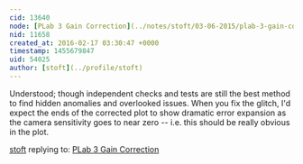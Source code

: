 ```yaml
---
cid: 13640
node: [PLab 3 Gain Correction](../notes/stoft/03-06-2015/plab-3-gain-correction)
nid: 11658
created_at: 2016-02-17 03:30:47 +0000
timestamp: 1455679847
uid: 54025
author: [stoft](../profile/stoft)
---
```


Understood; though independent checks and tests are still the best method to find hidden anomalies and overlooked issues. When you fix the glitch, I'd expect the ends of the corrected plot to show dramatic error expansion as the camera sensitivity goes to near zero -- i.e. this should be really obvious in the plot.

[stoft](../profile/stoft) replying to: [PLab 3 Gain Correction](../notes/stoft/03-06-2015/plab-3-gain-correction)

